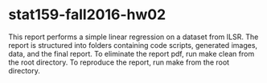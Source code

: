 # stat159-fall2016-hw02

This report performs a simple linear regression on a dataset from ILSR.
The report is structured into folders containing code scripts, generated images, data, and the final report.
To eliminate the report pdf, run make clean from the root directory.
To reproduce the report, run make from the root directory.
